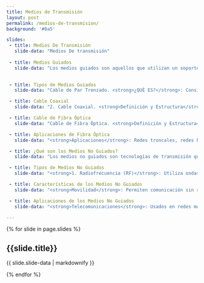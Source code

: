 ```yaml
---
title: Medios de Transmisión
layout: post
permalink: /medios-de-transmision/
background: '#0a5'

slides:
 - title: Medios De Transmisión
   slide-data: "Medios De transmisión"
   
 - title: Medios Guiados
   slide-data: "Los medios guiados son aquellos que utilizan un soporte físico para transmitir señales. Se consideran parte de la capa física de las comunicaciones de datos y son cruciales para establecer conexiones eficientes y fiables."
   

 - title: Tipos de Medios Guiados
   slide-data: "Cable de Par Trenzado. <strong>¿QUÈ ES?</strong>: Consiste en pares de hilos de cobre trenzados para reducir la interferencia electromagnética. <strong>Tipos</strong>: <strong>Unshielded Twisted Pair (UTP)</strong>: Sin apantallamiento, más común en aplicaciones de red. <strong>Shielded Twisted Pair (STP)</strong>: Con apantallamiento, usado en entornos con alta interferencia. <strong>Aplicaciones</strong>: Utilizado en telefonía y redes de área local (LAN)."

 - title: Cable Coaxial
   slide-data: "2. Cable Coaxial. <strong>Definición y Estructura</strong>: Compuesto por un conductor central rodeado de aislamiento y un escudo metálico que protege contra el ruido. <strong>Rendimiento</strong>: Ofrece una mayor capacidad de transmisión en comparación con el par trenzado, aunque tiene mayor atenuación. <strong>Aplicaciones</strong>: Redes telefónicas analógicas y digitales (hasta 600 Mbps). Ethernet tradicional (10Base-2 y 10Base-5). Redes de cable de televisión (aunque muchas han sido reemplazadas por fibra óptica)."

 - title: Cable de Fibra Óptica
   slide-data: "Cable de Fibra Óptica. <strong>Definición y Estructura</strong>: Consta de un núcleo de vidrio o plástico que transmite señales como luz, rodeado de un revestimiento y una capa protectora. <strong>Modos de Propagación</strong>: <strong>Multimodo</strong>: Permite múltiples caminos de luz; incluye fibras de índice escalonado y graduado, que afectan la distorsión de la señal. <strong>Monomodo</strong>: Utiliza un haz estrecho de luz, permitiendo menos distorsión y mayor distancia. <strong>Rendimiento</strong>: Menor atenuación, requiere menos repetidores (aproximadamente diez veces menos que el coaxial o el par trenzado)."

 - title: Aplicaciones de Fibra Óptica
   slide-data: "<strong>Aplicaciones</strong>: Redes troncales, redes híbridas que combinan fibra y coaxial, y redes de área local como 100Base-FX (Fast Ethernet)."

 - title: ¿Qué son los Medios No Guiados?
   slide-data: "Los medios no guiados son tecnologías de transmisión que permiten la comunicación sin necesidad de un medio físico. Utilizan el espectro electromagnético para enviar y recibir señales, facilitando la comunicación a través de distancias variables."

 - title: Tipos de Medios No Guiados
   slide-data: "<strong>1. Radiofrecuencia (RF)</strong>: Utiliza ondas de radio para la transmisión de datos. Funciona en frecuencias desde kilohertz (kHz) hasta gigahercios (GHz). <strong>2. Microondas</strong>: Emplea ondas electromagnéticas en la banda de microondas (1 GHz a 300 GHz) para comunicaciones a larga distancia. <strong>3. Infrarrojos</strong>: Utiliza luz infrarroja y requiere una línea de visión clara entre el transmisor y el receptor. <strong>4. Luz Visible</strong>: Usa luz visible (como láseres o LEDs) para transmitir datos a través del aire."

 - title: Características de los Medios No Guiados
   slide-data: "<strong>Movilidad</strong>: Permiten comunicación sin restricciones de cables. <strong>Instalación Rápida</strong>: Más fácil de instalar que medios guiados. <strong>Flexibilidad</strong>: Se adaptan fácilmente a cambios en la red. <strong>Alcance Variable</strong>: Dependiendo del tipo de tecnología utilizada. <strong>Interferencias</strong>: Pueden ser afectadas por interferencias electromagnéticas de otros dispositivos. <strong>Seguridad</strong>: Más vulnerables a interceptaciones y accesos no autorizados."

 - title: Aplicaciones de los Medios No Guiados
   slide-data: "<strong>Telecomunicaciones</strong>: Usados en redes móviles y Wi-Fi. <strong>Redes Inalámbricas</strong>: Para conectar dispositivos en entornos domésticos y empresariales. <strong>Sistemas de Monitoreo</strong>: Empleados en cámaras de seguridad, sensores y dispositivos IoT. <strong>Comunicaciones Satelitales</strong>: Utilizados en transmisión de televisión y datos."

---
```

{% for slide in page.slides %}                 
<section data-background="{% if slide.image %}{{slide.image}}{% elsif slide.background %}{{slide.background}}{% else %}{{page.background}}{% endif %}">
  <h1>{{slide.title}}</h1>
  <p>{{ slide.slide-data | markdownify }}</p>
</section>               
{% endfor %}


